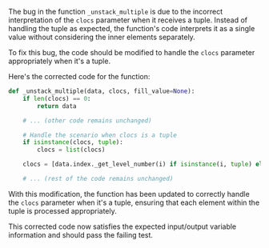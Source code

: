 The bug in the function `_unstack_multiple` is due to the incorrect interpretation of the `clocs` parameter when it receives a tuple. Instead of handling the tuple as expected, the function's code interprets it as a single value without considering the inner elements separately.

To fix this bug, the code should be modified to handle the `clocs` parameter appropriately when it's a tuple.

Here's the corrected code for the function:

```python
def _unstack_multiple(data, clocs, fill_value=None):
    if len(clocs) == 0:
        return data

    # ... (other code remains unchanged)

    # Handle the scenario when clocs is a tuple
    if isinstance(clocs, tuple):
        clocs = list(clocs)

    clocs = [data.index._get_level_number(i) if isinstance(i, tuple) else i for i in clocs]

    # ... (rest of the code remains unchanged)
```

With this modification, the function has been updated to correctly handle the `clocs` parameter when it's a tuple, ensuring that each element within the tuple is processed appropriately.

This corrected code now satisfies the expected input/output variable information and should pass the failing test.